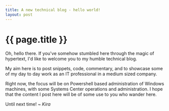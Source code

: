 ```yaml
---
title: A new technical blog - hello world!
layout: post
---
```



# {{ page.title }}

Oh, hello there. If you've somehow stumbled here through the magic of hypertext, I'd like to welcome you to my humble technical blog.

My aim here is to post snippets, code, commentary, and to showcase some of my day to day work as an IT professional in a medium sized company.

Right now, the focus will be on Powershell based administration of Windows machines, with some Systems Center operations and administration. I hope that the content I post here will be of some use to you who wander here.

Until next time!
*~ Kira*

